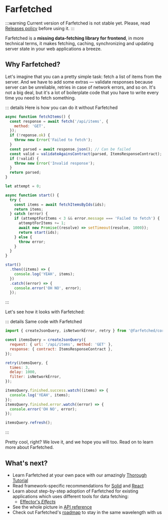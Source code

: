 # Farfetched

:::warning
Current version of Farfetched is not stable yet. Please, read [Releases policy](/statements/releases) before using it.
:::

Farfetched is a **missing data-fetching library for frontend**, in more technical terms, it makes fetching, caching, synchronizing and updating server state in your web applications a breeze.

## Why Farfetched?

Let's imagine that you can a pretty simple task: fetch a list of items from the server. And we have to add some extras — validate responses because server can be unreliable, retries in case of network errors, and so on. It's not a big deal, but it's a lot of boilerplate code that you have to write every time you need to fetch something.

::: details Here is how you can do it without Farfetched

```js
async function fetchItems() {
  const response = await fetch('/api/items', {
    method: 'GET',
  });
  if (!reponse.ok) {
    throw new Error('Failed to fetch');
  }
  const parsed = await response.json(); // Can be failed
  const valid = validateAgainsContract(parsed, ItemsResponseContract);
  if (!valid) {
    throw new Error('Invalid response');
  }
  return parsed;
}

let attempt = 0;

async function start() {
  try {
    const items = await fetchItemsByIds(ids);
    return items;
  } catch (error) {
    if (attemptForItems < 3 && error.message === 'Failed to fetch') {
      attemptForItems += 1;
      await new Promise((resolve) => setTimeout(resolve, 1000));
      return start(ids);
    } else {
      throw error;
    }
  }
}

start()
  .then((items) => {
    console.log('YEAH', items);
  })
  .catch((error) => {
    console.error('OH NO', error);
  });
```

:::

Let's see how it looks with Farfetched:

::: details Same code with Farfetched

```js
import { createJsonQuery, isNetworkError, retry } from '@farfetched/core';

const itemsQuery = createJsonQuery({
  request: { url: '/api/items', method: 'GET' },
  response: { contract: ItemsResponseContract },
});

retry(itemsQuery, {
  times: 3,
  delay: 1000,
  filter: isNetworkError,
});

itemsQuery.finished.success.watch((items) => {
  console.log('YEAH', items);
});
itemsQuery.finished.error.watch((error) => {
  console.error('OH NO', error);
});

itemsQuery.refresh();
```

:::

Pretty cool, right? We love it, and we hope you will too. Read on to learn more about Farfetched.

## What's next?

- Learn Farfetched at your own pace with our amazingly [Thorough Tutorial](/tutorial/install)
- Read framework-specific recommendations for [Solid](/tutorial/solid/) and [React](/tutorial/react/)
- Learn about step-by-step adoption of Farfetched for existing applications which uses different tools for data fetching:
  - [Effector's _Effects_](/tutorial/migrate/effector/)
- See the whole picture in [API reference](/api/)
- Check out Farfetched's [roadmap](/roadmap) to stay in the same wavelength with us
